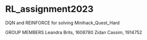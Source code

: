# RL_assignment2023
DQN and REINFORCE for solving Minihack_Quest_Hard

GROUP MEMBERS
Leandra Brits, 1608780
Zidan Cassim, 1914752
